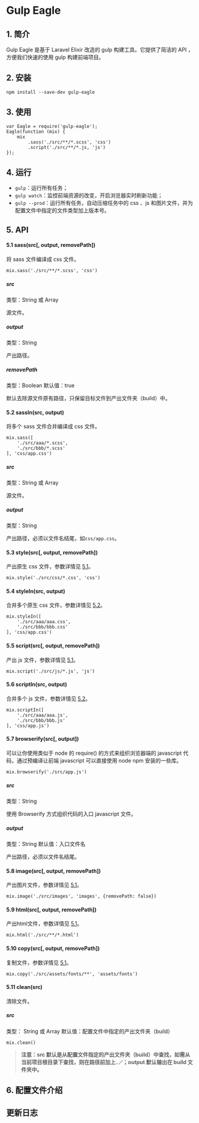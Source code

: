 # Gulp Eagle

## 1. 简介

Gulp Eagle 是基于 Laravel Elixir 改造的 gulp 构建工具。它提供了简洁的 API ，方便我们快速的使用 gulp 构建前端项目。

## 2. 安装

	npm install --save-dev gulp-eagle

## 3. 使用

	var Eagle = require('gulp-eagle');
	Eagle(function (mix) {
	    mix
	        .sass('./src/**/*.scss', 'css')
            .script('./src/**/*.js, 'js')
	});
    
## 4. 运行

- `gulp`：运行所有任务；
- `gulp watch`：监控前端资源的改变，开启浏览器实时刷新功能；
- `gulp --prod`：运行所有任务，自动压缩任务中的 css 、js 和图片文件，并为配置文件中指定的文件类型加上版本号。
    
## 5. API

#### 5.1 sass(src[, output, removePath])

将 sass 文件编译成 css 文件。

	mix.sass('./src/**/*.scss', 'css')

##### src

类型：String 或 Array

源文件。

##### output

类型：String

产出路径。

##### removePath

类型：Boolean 默认值：true

默认去除源文件原有路径，只保留目标文件到产出文件夹（build）中。

#### 5.2 sassIn(src, output)

将多个 sass 文件合并编译成 css 文件。

	mix.sass([
		'./src/aaa/*.scss',
		'./src/bbb/*.scss'
	], 'css/app.css')

##### src

类型：String 或 Array

源文件。

##### output

类型：String

产出路径，必须以文件名结尾，如`css/app.css`。

#### 5.3 style(src[, output, removePath])

产出原生 css 文件，参数详情见 [5.1](#user-content-51-sasssrc-output-removepath)。

	mix.style('./src/css/*.css', 'css')
	
#### 5.4 styleIn(src, output)

合并多个原生 css 文件，参数详情见 [5.2](#user-content-52-sassinsrc-output)。

	mix.styleIn([
		'./src/aaa/aaa.css',
		'./src/bbb/bbb.css'
	], 'css/app.css')
	
#### 5.5 script(src[, output, removePath])

产出 js 文件，参数详情见 [5.1](#user-content-51-sasssrc-output-removepath)。

	mix.script('./src/js/*.js', 'js')
	
#### 5.6 scriptIn(src, output)

合并多个 js 文件，参数详情见 [5.2](#user-content-52-sassinsrc-output)。

	mix.scriptIn([
		'./src/aaa/aaa.js',
		'./src/bbb/bbb.js'
	], 'css/app.js')
	
#### 5.7 browserify(src[, output])

可以让你使用类似于 node 的 require() 的方式来组织浏览器端的 javascript 代码，通过预编译让前端 javascript 可以直接使用 node npm 安装的一些库。

	mix.browserify('./src/app.js')

##### src

类型：String

使用 Browserify 方式组织代码的入口 javascript 文件。

##### output

类型：String 默认值：入口文件名

产出路径，必须以文件名结尾。
    
#### 5.8 image(src[, output, removePath])

产出图片文件，参数详情见 [5.1](#user-content-51-sasssrc-output-removepath)。

	mix.image('./src/images', 'images', {removePath: false})
    
#### 5.9 html(src[, output, removePath])

产出html文件，参数详情见 [5.1](#user-content-51-sasssrc-output-removepath)。

	mix.html('./src/**/*.html')
    
#### 5.10 copy(src[, output, removePath])

复制文件，参数详情见 [5.1](#user-content-51-sasssrc-output-removepath)。

	mix.copy('./src/assets/fonts/**', 'assets/fonts')
    
#### 5.11 clean(src)

清除文件。

##### src

类型： String 或 Array 默认值：配置文件中指定的产出文件夹（build）

	mix.clean()
    

> **注意：src 默认是从配置文件指定的产出文件夹（build）中查找，如需从当前项目根目录下查找，则在路径前加上`.／`；output 默认输出在 build 文件夹中。**
	
## 6. 配置文件介绍


## 更新日志
    


